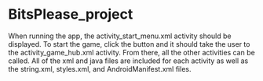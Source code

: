 BitsPlease_project
=================

When running the app, the activity_start_menu.xml activity should be displayed. To start the game, click the button and it should take the user to the activity_game_hub.xml activity. From there, all the other activities can be called. All of the xml and java files are included for each activity as well as the string.xml, styles.xml, and AndroidManifest.xml files.
